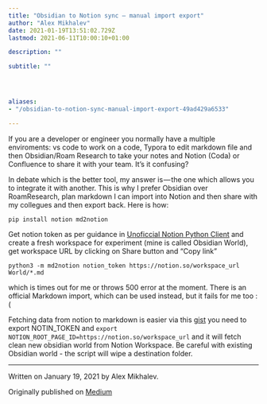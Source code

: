 ```yaml
---
title: "Obsidian to Notion sync — manual import export"
author: "Alex Mikhalev"
date: 2021-01-19T13:51:02.729Z
lastmod: 2021-06-11T10:00:10+01:00

description: ""

subtitle: ""




aliases:
- "/obsidian-to-notion-sync-manual-import-export-49ad429a6533"

---
```


If you are a developer or engineer you normally have a multiple enviroments: vs code to work on a code, Typora to edit markdown file and then Obsidian/Roam Research to take your notes and Notion (Coda) or Confluence to share it with your team. It’s it confusing?

In debate which is the better tool, my answer is — the one which allows you to integrate it with another. This is why I prefer Obsidian over RoamResearch, plan markdown I can import into Notion and then share with my collegues and then export back. Here is how:

```
pip install notion md2notion
```

Get notion token as per guidance in [Unoficcial Notion Python Client](https://github.com/jamalex/notion-py) and create a fresh workspace for experiment (mine is called Obsidian World), get workspace URL by clicking on Share button and “Copy link”

```
python3 -m md2notion notion_token https://notion.so/workspace_url  World/*.md
```

which is times out for me or throws 500 error at the moment. There is an official Markdown import, which can be used instead, but it fails for me too :(

Fetching data from notion to markdown is easier via this [gist](https://gist.github.com/AlexMikhalev/f21585a6a3138934f8a7adbf6a905af6) you need to export NOTIN_TOKEN and `export NOTION_ROOT_PAGE_ID=https://notion.so/workspace_url` and it will fetch clean new obsidian world from Notion Workspace. Be careful with existing Obsidian world - the script will wipe a destination folder.

* * *
Written on January 19, 2021 by Alex Mikhalev.

Originally published on [Medium](https://medium.com/@alexmikhalev/obsidian-to-notion-sync-manual-import-export-49ad429a6533)
